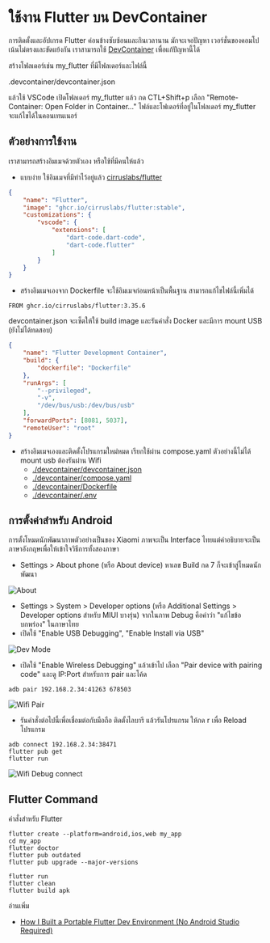 # ใช้งาน Flutter บน DevContainer
การติดตั้งและอัปเกรด Flutter ค่อนข้างซับซ้อนและกินเวลานาน มักจะเจอปัญหา เวอร์ชั่นของคอมโปเน้นไม่ตรงและขัดแย้งกัน เราสามารถใช้ 
[DevContainer](https://code.visualstudio.com/docs/devcontainers/containers) เพื่อแก้ปัญหานี้ได้

สร้างโฟลเดอร์เช่น my_flutter ที่มีโฟลเดอร์และไฟล์นี้ 

.devcontainer/devcontainer.json 

แล้วใช้ VSCode เปิดโฟลเดอร์ my_flutter แล้ว กด CTL+Shift+p เลือก 
"Remote-Container: Open Folder in Container..." ไฟล์และโฟเดอร์ที่อยู่ในโฟลเดอร์ my_flutter จะแก้ไขได้ในคอนเทนเนอร์

## ตัวอย่างการใช้งาน
เราสามารถสร้างอิมเมจด้วยตัวเอง หรือใช้ที่มีคนให้แล้ว
- แบบง่าย ใช้อิมเมจที่มีทำไว้อยู่แล้ว 
[cirruslabs/flutter](https://github.com/cirruslabs/docker-images-flutter/pkgs/container/flutter) 

```json
{
    "name": "Flutter",
    "image": "ghcr.io/cirruslabs/flutter:stable",
    "customizations": {
        "vscode": {
            "extensions": [
                "dart-code.dart-code",
                "dart-code.flutter"
            ]
        }
    }
}
```
- สร้างอิมเมจเองจาก Dockerfile จะใช้อิมเมจก่อนหน้าเป็นพื้นฐาน สามารถแก้ไขไฟล์นี้เพิ่มได้
```
FROM ghcr.io/cirruslabs/flutter:3.35.6
```
devcontainer.json จะเซ็ตให้ใช้ build image และรันคำสั่ง Docker และมีการ mount USB (ยังไม่ได้ทดสอบ)
```json
{
    "name": "Flutter Development Container",
    "build": {
        "dockerfile": "Dockerfile"
    },
    "runArgs": [
        "--privileged",
        "-v",
        "/dev/bus/usb:/dev/bus/usb"
    ],
    "forwardPorts": [8081, 5037],
    "remoteUser": "root"
}
```
- สร้างอิมเมจเองและติดตั้งโปรแกรมใหม่หมด เรียกใช้ผ่าน compose.yaml
ตัวอย่างนี้ไม่ได้ mount usb ต้องรันผ่าน Wifi
  - [./devcontainer/devcontainer.json](./.devcontainer/devcontainer.json)
  - [./devcontainer/compose.yaml](./devcontainer/compose.yaml)
  - [./devcontainer/Dockerfile](./devcontainer/Dockerfile)
  - [./devcontainer/.env](././devcontainer/.env.example)




## การตั้งค่าสำหรับ Android
การตั้งโหมดนักพัฒนาภาพตัวอย่างเป็นของ Xiaomi ภาพจะเป็น Interface ไทยแต่คำอธิบายจะเป็นภาษาอังกฤษเพื่อให้เข้าใจวิธีการทั้งสองภาษา
-  Settings > About phone (หรือ About device) หาเลข Build กด 7 ก็จะเข้าสู่โหมดนักพัฒนา

![About](img/android_about_dev.jpeg)
- Settings > System > Developer options (หรือ Additional Settings > Developer options สำหรับ MIUI บางรุ่น) จากในภาพ Debug คือคำว่า "แก้ไขข้อบกพร่อง" ในภาษาไทย
- เปิดใช้ "Enable USB Debugging", "Enable Install via USB"

![Dev Mode](img/android_dev_mode.jpeg)
- เปิดใช้ "Enable Wireless Debugging" แล้วเข้าไป เลือก "Pair device with pairing code" และดู IP:Port สำหรับการ pair และโค้ด
```
adb pair 192.168.2.34:41263 678503
```

![Wifi Pair](img/wifi_debug_pair.jpeg)

- รันคำสั่งต่อไปนี้เพื่อเชื่อมต่อกับมือถือ ติดตั้งไลบารี แล้วรันโปรแกรม ให้กด r เพื่อ Reload โปรแกรม
```
adb connect 192.168.2.34:38471
flutter pub get
flutter run
```
![Wifi Debug connect](img/wifi_debug_connect.jpeg)

## Flutter Command
คำสั่งสำหรับ Flutter
```
flutter create --platform=android,ios,web my_app
cd my_app
flutter doctor
flutter pub outdated
flutter pub upgrade --major-versions

flutter run
flutter clean
flutter build apk

```


อ่านเพิ่ม
- [How I Built a Portable Flutter Dev Environment (No Android Studio Required)](https://medium.com/@bastlaca/how-i-built-a-portable-flutter-dev-environment-no-android-studio-required-f4908477180b)

